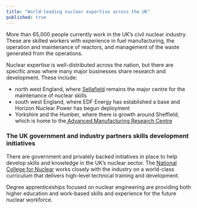 ```yaml
---
title: "World-leading nuclear expertise across the UK"
published: true
---
```

More than 65,000 people currently work in the UK’s civil nuclear industry. These are skilled workers with experience in fuel manufacturing, the operation and maintenance of reactors, and management of the waste generated from the operations.

Nuclear expertise is well-distributed across the nation, but there are specific areas where many major businesses share research and development. These include: 

- north west England, where [Sellafield](http://www.sellafieldsites.com/) remains the major centre for the maintenance of nuclear skills
- south west England, where EDF Energy has established a base and Horizon Nuclear Power has begun deployment
- Yorkshire and the Humber, where there is growth around Sheffield, which is home to the[ Advanced Manufacturing Research Centre](http://www.amrc.co.uk/)

### The UK government and industry partners skills development initiatives

There are government and privately backed initiatives in place to help develop skills and knowledge in the UK’s nuclear sector. The [National College for Nuclear](https://www.nsan.co.uk/news/national-nuclear-college) works closely with the industry on a world-class curriculum that delivers high-level technical training and development. 

Degree apprenticeships focused on nuclear engineering are providing both higher education and work-based skills and experience for the future nuclear workforce. 
